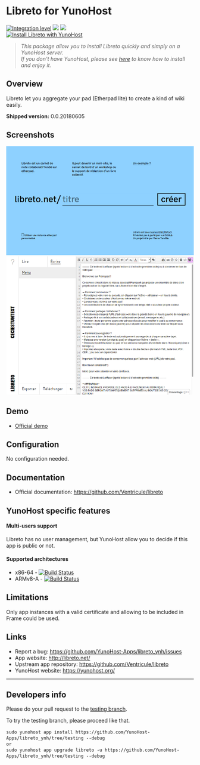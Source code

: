 # Libreto for YunoHost

[![Integration level](https://dash.yunohost.org/integration/libreto.svg)](https://dash.yunohost.org/appci/app/libreto) ![](https://ci-apps.yunohost.org/ci/badges/libreto.status.svg) ![](https://ci-apps.yunohost.org/ci/badges/libreto.maintain.svg)  
[![Install Libreto with YunoHost](https://install-app.yunohost.org/install-with-yunohost.png)](https://install-app.yunohost.org/?app=libreto)

> *This package allow you to install Libreto quickly and simply on a YunoHost server.  
If you don't have YunoHost, please see [here](https://yunohost.org/#/install) to know how to install and enjoy it.*

## Overview
Libreto let you aggregate your pad (Etherpad lite) to create a kind of wiki easily.

**Shipped version:** 0.0.20180605

## Screenshots

![Home page of Libreto](img/home.png)
![Usage of Libreto](img/menu.png)

## Demo

* [Official demo](https://libreto.net)

## Configuration

No configuration needed.

## Documentation

 * Official documentation: https://github.com/Ventricule/libreto

## YunoHost specific features

#### Multi-users support

Libreto has no user management, but YunoHost allow you to decide if this app is public or not.

#### Supported architectures

* x86-64 - [![Build Status](https://ci-apps.yunohost.org/ci/logs/libreto%20%28Apps%29.svg)](https://ci-apps.yunohost.org/ci/apps/libreto/)
* ARMv8-A - [![Build Status](https://ci-apps-arm.yunohost.org/ci/logs/libreto%20%28Apps%29.svg)](https://ci-apps-arm.yunohost.org/ci/apps/libreto/)

## Limitations

Only app instances with a valid certificate and allowing to be included in Frame could be used.

## Links

 * Report a bug: https://github.com/YunoHost-Apps/libreto_ynh/issues
 * App website: http://libreto.net/
 * Upstream app repository: https://github.com/Ventricule/libreto
 * YunoHost website: https://yunohost.org/

---

## Developers info

Please do your pull request to the [testing branch](https://github.com/YunoHost-Apps/libreto_ynh/tree/testing).

To try the testing branch, please proceed like that.
```
sudo yunohost app install https://github.com/YunoHost-Apps/libreto_ynh/tree/testing --debug
or
sudo yunohost app upgrade libreto -u https://github.com/YunoHost-Apps/libreto_ynh/tree/testing --debug
```
